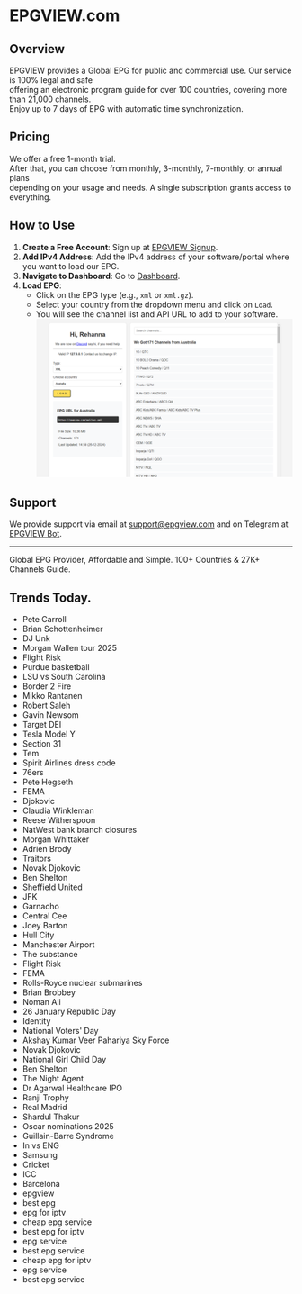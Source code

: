 # EPGVIEW.com



## Overview
EPGVIEW provides a Global EPG for public and commercial use. Our service is 100% legal and safe\
offering an electronic program guide for over 100 countries, covering more than 21,000 channels.\
Enjoy up to 7 days of EPG with automatic time synchronization.

## Pricing
We offer a free 1-month trial. \
After that, you can choose from monthly, 3-monthly, 7-monthly, or annual plans \
depending on your usage and needs. A single subscription grants access to everything.

## How to Use
1. **Create a Free Account**: Sign up at [EPGVIEW Signup](https://epgview.com/signup.php).
2. **Add IPv4 Address**: Add the IPv4 address of your software/portal where you want to load our EPG.
3. **Navigate to Dashboard**: Go to [Dashboard](https://epgview.com/dashboard.php).
4. **Load EPG**:
   - Click on the EPG type (e.g., `xml` or `xml.gz`).
   - Select your country from the dropdown menu and click on `Load`.
   - You will see the channel list and API URL to add to your software.
![EPGVIEW](img/dashboard.png)
## Support
We provide support via email at [support@epgview.com](mailto:support@epgview.com) and on Telegram at [EPGVIEW Bot](https://t.me/epgview_bot).

---

Global EPG Provider, Affordable and Simple. 100+ Countries & 27K+ Channels Guide.

## Trends Today.

- Pete Carroll
- Brian Schottenheimer
- DJ Unk
- Morgan Wallen tour 2025
- Flight Risk
- Purdue basketball
- LSU vs South Carolina
- Border 2 Fire
- Mikko Rantanen
- Robert Saleh
- Gavin Newsom
- Target DEI
- Tesla Model Y
- Section 31
- Tem
- Spirit Airlines dress code
- 76ers
- Pete Hegseth
- FEMA
- Djokovic
- Claudia Winkleman
- Reese Witherspoon
- NatWest bank branch closures
- Morgan Whittaker
- Adrien Brody
- Traitors
- Novak Djokovic
- Ben Shelton
- Sheffield United
- JFK
- Garnacho
- Central Cee
- Joey Barton
- Hull City
- Manchester Airport
- The substance
- Flight Risk
- FEMA
- Rolls-Royce nuclear submarines
- Brian Brobbey
- Noman Ali
- 26 January Republic Day
- Identity
- National Voters' Day
- Akshay Kumar Veer Pahariya Sky Force
- Novak Djokovic
- National Girl Child Day
- Ben Shelton
- The Night Agent
- Dr Agarwal Healthcare IPO
- Ranji Trophy
- Real Madrid
- Shardul Thakur
- Oscar nominations 2025
- Guillain-Barre Syndrome
- In vs ENG
- Samsung
- Cricket
- ICC
- Barcelona
- epgview
- best epg
- epg for iptv
- cheap epg service
- best epg for iptv
- epg service
- best epg service
- cheap epg for iptv
- epg service
- best epg service
